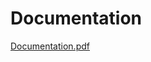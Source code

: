 # Documentation
[Documentation.pdf](https://github.com/user-attachments/files/15838747/Documentation.pdf)
